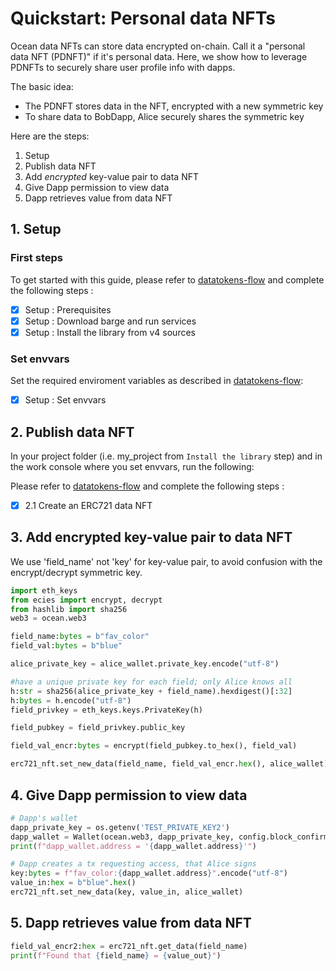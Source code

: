 <!--
Copyright 2022 Ocean Protocol Foundation
SPDX-License-Identifier: Apache-2.0
-->

# Quickstart: Personal data NFTs

Ocean data NFTs can store data encrypted on-chain. Call it a "personal data NFT (PDNFT)" if it's personal data. Here, we show how to leverage PDNFTs to securely share user profile info with dapps.

The basic idea:

- The PDNFT stores data in the NFT, encrypted with a new symmetric key
- To share data to BobDapp, Alice securely shares the symmetric key

Here are the steps:

1. Setup
2. Publish data NFT
3. Add _encrypted_ key-value pair to data NFT
4. Give Dapp permission to view data
5. Dapp retrieves value from data NFT


## 1. Setup

### First steps

To get started with this guide, please refer to [datatokens-flow](datatokens-flow.md) and complete the following steps :
- [x] Setup : Prerequisites
- [x] Setup : Download barge and run services
- [x] Setup : Install the library from v4 sources

### Set envvars

Set the required enviroment variables as described in [datatokens-flow](datatokens-flow.md):
- [x] Setup : Set envvars


## 2. Publish data NFT

In your project folder (i.e. my_project from `Install the library` step) and in the work console where you set envvars, run the following:

Please refer to [datatokens-flow](datatokens-flow.md) and complete the following steps :
- [x] 2.1 Create an ERC721 data NFT

## 3. Add encrypted key-value pair to data NFT

We use 'field_name' not 'key' for key-value pair, to avoid confusion with the encrypt/decrypt symmetric key.

```python
import eth_keys
from ecies import encrypt, decrypt
from hashlib import sha256
web3 = ocean.web3

field_name:bytes = b"fav_color"
field_val:bytes = b"blue"

alice_private_key = alice_wallet.private_key.encode("utf-8")

#have a unique private key for each field; only Alice knows all
h:str = sha256(alice_private_key + field_name).hexdigest()[:32]
h:bytes = h.encode("utf-8") 
field_privkey = eth_keys.keys.PrivateKey(h)

field_pubkey = field_privkey.public_key

field_val_encr:bytes = encrypt(field_pubkey.to_hex(), field_val)

erc721_nft.set_new_data(field_name, field_val_encr.hex(), alice_wallet)
```

## 4. Give Dapp permission to view data

```python
# Dapp's wallet
dapp_private_key = os.getenv('TEST_PRIVATE_KEY2')
dapp_wallet = Wallet(ocean.web3, dapp_private_key, config.block_confirmations, config.transaction_timeout)
print(f"dapp_wallet.address = '{dapp_wallet.address}'")

# Dapp creates a tx requesting access, that Alice signs
key:bytes = f"fav_color:{dapp_wallet.address}".encode("utf-8")
value_in:hex = b"blue".hex()
erc721_nft.set_new_data(key, value_in, alice_wallet)
```

## 5. Dapp retrieves value from data NFT

```python
field_val_encr2:hex = erc721_nft.get_data(field_name)
print(f"Found that {field_name} = {value_out}")
```